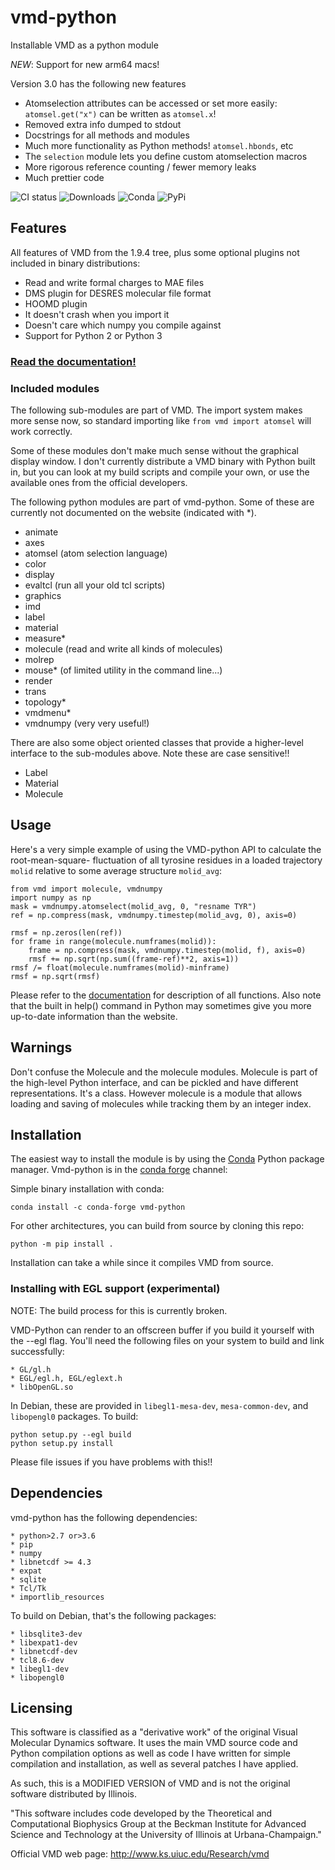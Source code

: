 # vmd-python
Installable VMD as a python module

*NEW*: Support for new arm64 macs!

Version 3.0 has the following new features

* Atomselection attributes can be accessed or set more easily:
  `atomsel.get("x")` can be written as `atomsel.x`!
* Removed extra info dumped to stdout
* Docstrings for all methods and modules
* Much more functionality as Python methods! `atomsel.hbonds`, etc
* The `selection` module lets you define custom atomselection macros
* More rigorous reference counting / fewer memory leaks
* Much prettier code

![CI status](https://img.shields.io/travis/Eigenstate/vmd-python.svg)
![Downloads](https://anaconda.org/rbetz/vmd-python/badges/downloads.svg)
![Conda](https://anaconda.org/rbetz/vmd-python/badges/installer/conda.svg)
![PyPi](https://anaconda.org/rbetz/vmd-python/badges/installer/pypi.svg)

## Features
All features of VMD from the 1.9.4 tree, plus some
optional plugins not included in binary distributions:

* Read and write formal charges to MAE files
* DMS plugin for DESRES molecular file format
* HOOMD plugin
* It doesn't crash when you import it
* Doesn't care which numpy you compile against
* Support for Python 2 or Python 3

### [Read the documentation!](https://vmd.robinbetz.com)

### Included modules
The following sub-modules are part of VMD. The import system
makes more sense now, so standard importing like `from vmd import atomsel`
will work correctly.

Some of these modules don't make much sense without the graphical display
window. I don't currently distribute a VMD binary with Python built in,
but you can look at my build scripts and compile your own, or use the
available ones from the official developers.

The following python modules are part of vmd-python. Some of these
are currently not documented on the website (indicated with \*).

* animate
* axes
* atomsel (atom selection language)
* color
* display
* evaltcl (run all your old tcl scripts)
* graphics
* imd
* label
* material
* measure\*
* molecule (read and write all kinds of molecules)
* molrep
* mouse\* (of limited utility in the command line...)
* render
* trans
* topology\*
* vmdmenu\*
* vmdnumpy (very very useful!)

There are also some object oriented classes that provide a higher-level
interface to the sub-modules above. Note these are case sensitive!!

* Label
* Material
* Molecule

## Usage
Here's a very simple example of using the VMD-python API to calculate the root-mean-square-
fluctuation of all tyrosine residues in a loaded trajectory `molid` relative to some
average structure `molid_avg`:

    from vmd import molecule, vmdnumpy
    import numpy as np
    mask = vmdnumpy.atomselect(molid_avg, 0, "resname TYR")
    ref = np.compress(mask, vmdnumpy.timestep(molid_avg, 0), axis=0)

    rmsf = np.zeros(len(ref))
    for frame in range(molecule.numframes(molid)):
        frame = np.compress(mask, vmdnumpy.timestep(molid, f), axis=0)
        rmsf += np.sqrt(np.sum((frame-ref)**2, axis=1))
    rmsf /= float(molecule.numframes(molid)-minframe)
    rmsf = np.sqrt(rmsf)


Please refer to the [documentation](http://www.ks.uiuc.edu/Research/vmd/current/ug/node160.html)
for description of all functions. Also note that the built in help() command in Python
may sometimes give you more up-to-date information than the website.

## Warnings
Don't confuse the Molecule and the molecule modules. Molecule is part of the high-level
Python interface, and can be pickled and have different representations. It's a class. However
molecule is a module that allows loading and saving of molecules while tracking them by an
integer index.

## Installation
The easiest way to install the module is by using the [Conda](https://conda.io/en/latest/)
Python package manager. Vmd-python is in the [conda forge](https://conda-forge.org/)
channel:

Simple binary installation with conda:

    conda install -c conda-forge vmd-python

For other architectures, you can build from source by cloning this repo:

    python -m pip install .

Installation can take a while since it compiles VMD from source.

### Installing with EGL support (experimental)

NOTE: The build process for this is currently broken.

VMD-Python can render to an offscreen buffer if you build it yourself with
the --egl flag. You'll need the following files on your system to build and
link successfully:

    * GL/gl.h
    * EGL/egl.h, EGL/eglext.h
    * libOpenGL.so

In Debian, these are provided in `libegl1-mesa-dev`, `mesa-common-dev`,
and `libopengl0` packages. To build:

    python setup.py --egl build
    python setup.py install

Please file issues if you have problems with this!!

## Dependencies
vmd-python has the following dependencies:

    * python>2.7 or>3.6
    * pip
    * numpy
    * libnetcdf >= 4.3
    * expat
    * sqlite
    * Tcl/Tk
    * importlib_resources

To build on Debian, that's the following packages:

    * libsqlite3-dev
    * libexpat1-dev
    * libnetcdf-dev
    * tcl8.6-dev
    * libegl1-dev
    * libopengl0

## Licensing

This software is classified as a "derivative work" of the original
Visual Molecular Dynamics software. It uses the main VMD source code
and Python compilation options as well as code I have written for simple
compilation and installation, as well as several patches I have applied.

As such, this is a MODIFIED VERSION of VMD and is not the original
software distributed by Illinois.

"This software includes code developed by the Theoretical and Computational
Biophysics Group at the Beckman Institute for Advanced Science and
Technology at the University of Illinois at Urbana-Champaign."

Official VMD web page: http://www.ks.uiuc.edu/Research/vmd

